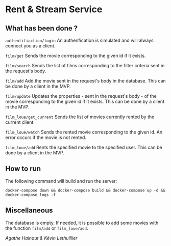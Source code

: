 
# Rent & Stream Service

## What has been done ?

``authentifiaction/login``
An authenfication is simulated and will always connect you as a client.

``film/get``
Sends the movie corresponding to the given id if it exists.

``film/search``
 Sends the list of films corresponding to the filter criteria sent in the request's body.

``film/add``
Add the movie sent in the request's body in the database. This can be done by a client in the MVP.

``film/update``
Updates the properties - sent in the request's body - of the movie corresponding to the given id if it exists. This can be done by a client in the MVP.

``film_loue/get_current``
Sends the list of movies currently rented by the current client.

``film_loue/watch``
Sends the rented movie corresponding to the given id. An error occurs if the movie is not rented.

``film_loue/add``
Rents the specified movie to the specified user. This can be done by a client in the MVP.

## How to run 

The following command will build and run the server:
```
docker-compose down && docker-compose build && docker-compose up -d && docker-compose logs -f
```

## Miscellaneous

The database is empty.
If needed, it is possible to add some movies with the function ```film/add``` or ```film_loue/add```.


*Agathe Hainaut & Kévin Lethuillier*
